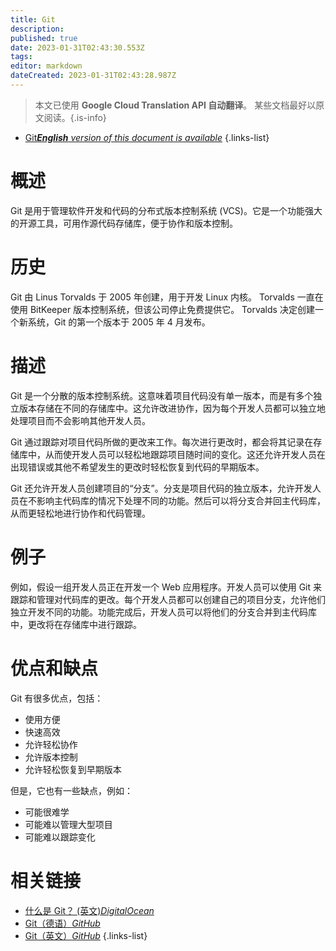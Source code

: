 ```yaml
---
title: Git
description: 
published: true
date: 2023-01-31T02:43:30.553Z
tags: 
editor: markdown
dateCreated: 2023-01-31T02:43:28.987Z
---
```


> 本文已使用 **Google Cloud Translation API 自动翻译**。
某些文档最好以原文阅读。{.is-info}
- [Git***English** version of this document is available*](/en/Knowledge-base/Dictionary/git)
{.links-list}

  
# 概述
Git 是用于管理软件开发和代码的分布式版本控制系统 (VCS)。它是一个功能强大的开源工具，可用作源代码存储库，便于协作和版本控制。

# 历史
Git 由 Linus Torvalds 于 2005 年创建，用于开发 Linux 内核。 Torvalds 一直在使用 BitKeeper 版本控制系统，但该公司停止免费提供它。 Torvalds 决定创建一个新系统，Git 的第一个版本于 2005 年 4 月发布。

# 描述
Git 是一个分散的版本控制系统。这意味着项目代码没有单一版本，而是有多个独立版本存储在不同的存储库中。这允许改进协作，因为每个开发人员都可以独立地处理项目而不会影响其他开发人员。

Git 通过跟踪对项目代码所做的更改来工作。每次进行更改时，都会将其记录在存储库中，从而使开发人员可以轻松地跟踪项目随时间的变化。这还允许开发人员在出现错误或其他不希望发生的更改时轻松恢复到代码的早期版本。

Git 还允许开发人员创建项目的“分支”。分支是项目代码的独立版本，允许开发人员在不影响主代码库的情况下处理不同的功能。然后可以将分支合并回主代码库，从而更轻松地进行协作和代码管理。

# 例子
例如，假设一组开发人员正在开发一个 Web 应用程序。开发人员可以使用 Git 来跟踪和管理对代码库的更改。每个开发人员都可以创建自己的项目分支，允许他们独立开发不同的功能。功能完成后，开发人员可以将他们的分支合并到主代码库中，更改将在存储库中进行跟踪。

# 优点和缺点
Git 有很多优点，包括：

- 使用方便
- 快速高效
- 允许轻松协作
- 允许版本控制
- 允许轻松恢复到早期版本

但是，它也有一些缺点，例如：

- 可能很难学
- 可能难以管理大型项目
- 可能难以跟踪变化

# 相关链接
- [什么是 Git？ (英文)*DigitalOcean*](https://www.digitalocean.com/community/tutorials/what-is-git)
- [Git（德语）*GitHub*](https://de.wikipedia.org/wiki/Git)
- [Git（英文）*GitHub*](https://en.wikipedia.org/wiki/Git)
{.links-list}